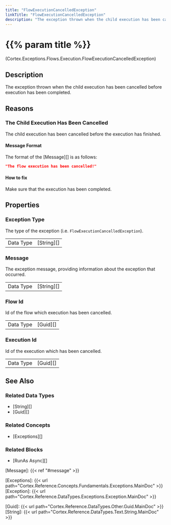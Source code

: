 ```yaml
---
title: "FlowExecutionCancelledException"
linkTitle: "FlowExecutionCancelledException"
description: "The exception thrown when the child execution has been cancelled before execution has been completed."
---
```


# {{% param title %}}

<p class="namespace">(Cortex.Exceptions.Flows.Execution.FlowExecutionCancelledException)</p>

## Description

The exception thrown when the child execution has been cancelled before execution has been completed.

## Reasons

### The Child Execution Has Been Cancelled

The child execution has been cancelled before the execution has finished.

#### Message Format

The format of the [Message][] is as follows:

```json
"The flow execution has been cancelled!"
```

#### How to fix

Make sure that the execution has been completed.

## Properties

### Exception Type

The type of the exception (i.e. `FlowExecutionCancelledException`).

|           |            |
|-----------|------------|
| Data Type | [String][] |

### Message

The exception message, providing information about the exception that occurred.

|           |            |
|-----------|------------|
| Data Type | [String][] |

### Flow Id

Id of the flow which execution has been cancelled.

|           |            |
|-----------|------------|
| Data Type | [Guid][] |

### Execution Id

Id of the execution which has been cancelled.

|           |            |
|-----------|------------|
| Data Type | [Guid][] |

## See Also

### Related Data Types

* [String][]
* [Guid][]

### Related Concepts

* [Exceptions][]

### Related Blocks

* [RunAs Async][]

[Message]: {{< ref "#message" >}}

[Exceptions]: {{< url path="Cortex.Reference.Concepts.Fundamentals.Exceptions.MainDoc" >}}
[Exception]: {{< url path="Cortex.Reference.DataTypes.Exceptions.Exception.MainDoc" >}}

[Guid]: {{< url path="Cortex.Reference.DataTypes.Other.Guid.MainDoc" >}}
[String]: {{< url path="Cortex.Reference.DataTypes.Text.String.MainDoc" >}}
